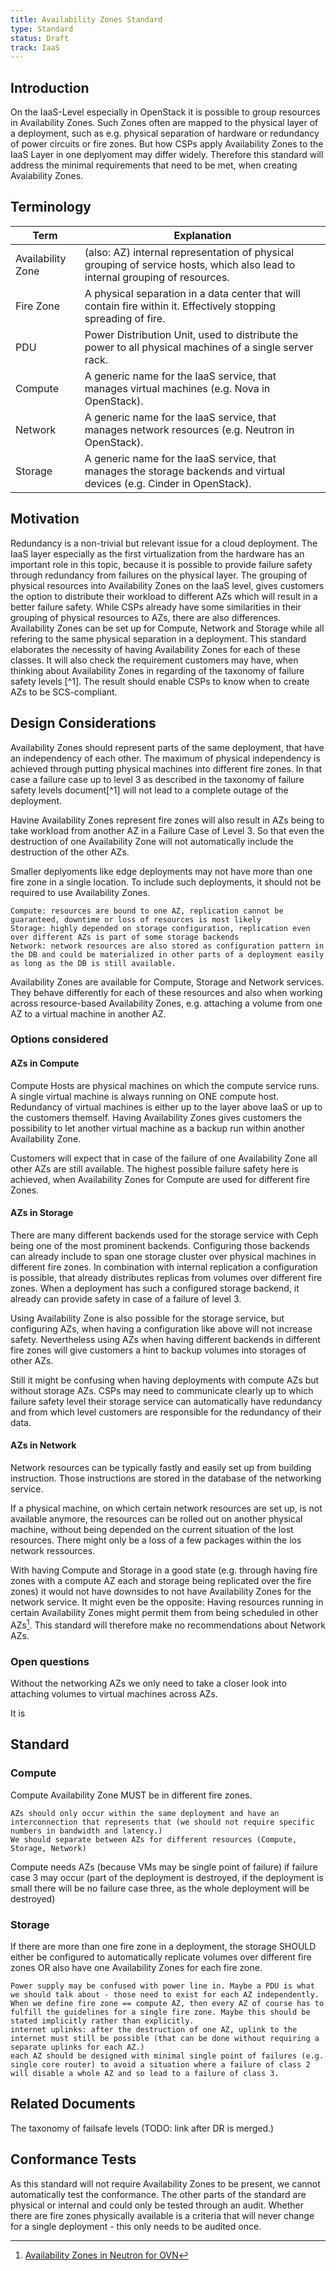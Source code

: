 ```yaml
---
title: Availability Zones Standard
type: Standard
status: Draft
track: IaaS
---
```


## Introduction

On the IaaS-Level especially in OpenStack it is possible to group resources in Availability Zones.
Such Zones often are mapped to the physical layer of a deployment, such as e.g. physical separation of hardware or redundancy of power circuits or fire zones.
But how CSPs apply Availability Zones to the IaaS Layer in one deplyoment may differ widely.
Therefore this standard will address the minimal requirements that need to be met, when creating Avaiability Zones.

## Terminology

| Term               | Explanation                                                                                                                              |
| ------------------ | ---------------------------------------------------------------------------------------------------------------------------------------- |
| Availability Zone  | (also: AZ) internal representation of physical grouping of service hosts, which also lead to internal grouping of resources.             |
| Fire Zone          | A physical separation in a data center that will contain fire within it. Effectively stopping spreading of fire.                         |
| PDU                | Power Distribution Unit, used to distribute the power to all physical machines of a single server rack.                                  |
| Compute            | A generic name for the IaaS service, that manages virtual machines (e.g. Nova in OpenStack).                                             |
| Network            | A generic name for the IaaS service, that manages network resources (e.g. Neutron in OpenStack).                                         |
| Storage            | A generic name for the IaaS service, that manages the storage backends and virtual devices (e.g. Cinder in OpenStack).                   |

## Motivation

Redundancy is a non-trivial but relevant issue for a cloud deployment.
The IaaS layer especially as the first virtualization from the hardware has an important role in this topic, because it is possible to provide failure safety through redundancy from failures on the physical layer.
The grouping of physical resources into Availability Zones on the IaaS level, gives customers the option to distribute their workload to different AZs which will result in a better failure safety.
While CSPs already have some similarities in their grouping of physical resources to AZs, there are also differences.
Availability Zones can be set up for Compute, Network and Storage while all refering to the same physical separation in a deployment.
This standard elaborates the necessity of having Availability Zones for each of these classes.
It will also check the requirement customers may have, when thinking about Availability Zones in regarding of the taxonomy of failure safety levels [^1].
The result should enable CSPs to know when to create AZs to be SCS-compliant.

## Design Considerations

Availability Zones should represent parts of the same deployment, that have an independency of each other.
The maximum of physical independency is achieved through putting physical machines into different fire zones.
In that case a failure case up to level 3 as described in the taxonomy of failure safety levels document[^1] will not lead to a complete outage of the deployment.

Havine Availability Zones represent fire zones will also result in AZs being to take workload from another AZ in a Failure Case of Level 3. 
So that even the destruction of one Availability Zone will not automatically include the destruction of the other AZs.

Smaller deplyoments like edge deployments may not have more than one fire zone in a single location.
To include such deployments, it should not be required to use Availability Zones.



    Compute: resources are bound to one AZ, replication cannot be guaranteed, downtime or loss of resources is most likely
    Storage: highly depended on storage configuration, replication even over different AZs is part of some storage backends
    Network: network resources are also stored as configuration pattern in the DB and could be materialized in other parts of a deployment easily as long as the DB is still available.

Availability Zones are available for Compute, Storage and Network services.
They behave differently for each of these resources and also when working across resource-based Availability Zones, e.g. attaching a volume from one AZ to a virtual machine in another AZ.

### Options considered

#### AZs in Compute

Compute Hosts are physical machines on which the compute service runs.
A single virtual machine is always running on ONE compute host.
Redundancy of virtual machines is either up to the layer above IaaS or up to the customers themself. 
Having Availability Zones gives customers the possibility to let another virtual machine as a backup run within another Availability Zone.

Customers will expect that in case of the failure of one Availability Zone all other AZs are still available.
The highest possible failure safety here is achieved, when Availability Zones for Compute are used for different fire Zones.

#### AZs in Storage

There are many different backends used for the storage service with Ceph being one of the most prominent backends.
Configuring those backends can already include to span one storage cluster over physical machines in different fire zones.
In combination with internal replication a configuration is possible, that already distributes replicas from volumes over different fire zones.
When a deployment has such a configured storage backend, it already can provide safety in case of a failure of level 3.

Using Availability Zone is also possible for the storage service, but configuring AZs, when having a configuration like above will not increase safety.
Nevertheless using AZs when having different backends in different fire zones will give customers a hint to backup volumes into storages of other AZs.

Still it might be confusing when having deployments with compute AZs but without storage AZs.
CSPs may need to communicate clearly up to which failure safety level their storage service can automatically have redundancy and from which level customers are responsible for the redundancy of their data.

#### AZs in Network

Network resources can be typically fastly and easily set up from building instruction.
Those instructions are stored in the database of the networking service.

If a physical machine, on which certain network resources are set up, is not available anymore, the resources can be rolled out on another physical machine, without being depended on the current situation of the lost resources.
There might only be a loss of a few packages within the los network ressources.

With having Compute and Storage in a good state (e.g. through having fire zones with a compute AZ each and storage being replicated over the fire zones) it would not have downsides to not have Availability Zones for the network service.
It might even be the opposite: Having resources running in certain Availability Zones might permit them from being scheduled in other AZs[^2].
This standard will therefore make no recommendations about Network AZs.

[^2]: [Availability Zones in Neutron for OVN](https://docs.openstack.org/neutron/latest/admin/ovn/availability_zones.html)

### Open questions

Without the networking AZs we only need to take a closer look into attaching volumes to virtual machines across AZs.

It is

## Standard

### Compute

Compute Availability Zone MUST be in different fire zones.



    AZs should only occur within the same deployment and have an interconnection that represents that (we should not require specific numbers in bandwidth and latency.)
    We should separate between AZs for different resources (Compute, Storage, Network)

Compute needs AZs (because VMs may be single point of failure) if failure case 3 may occur (part of the deployment is destroyed, if the deployment is small there will be no failure case three, as the whole deployment will be destroyed)

### Storage

If there are more than one fire zone in a deployment, the storage SHOULD either be configured to automatically replicate volumes over different fire zones OR also have one Availability Zones for each fire zone.

    Power supply may be confused with power line in. Maybe a PDU is what we should talk about - those need to exist for each AZ independently.
    When we define fire zone == compute AZ, then every AZ of course has to fulfill the guidelines for a single fire zone. Maybe this should be stated implicitly rather than explicitly.
    internet uplinks: after the destruction of one AZ, uplink to the internet must still be possible (that can be done without requiring a separate uplinks for each AZ.)
    each AZ should be designed with minimal single point of failures (e.g. single core router) to avoid a situation where a failure of class 2 will disable a whole AZ and so lead to a failure of class 3.


## Related Documents

The taxonomy of failsafe levels (TODO: link after DR is merged.)

## Conformance Tests

As this standard will not require Availability Zones to be present, we cannot automatically test the conformance.
The other parts of the standard are physical or internal and could only be tested through an audit.
Whether there are fire zones physically available is a criteria that will never change for a single deployment - this only needs to be audited once.
